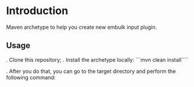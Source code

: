# Introduction

Maven archetype to help you create new embulk input plugin.

## Usage
. Clone this repository;
. Install the archetype locally:
```mvn clean install````

. After you do that, you can go to the target directory and perform the following command:

```mvn archetype:generate -DarchetypeCatalog=local -DarchetypeGroupId=org.embulk -DarchetypeArtifactId=embulk-archetype-plugin -Dtype=databricks -DgroupId=org.moo
```

